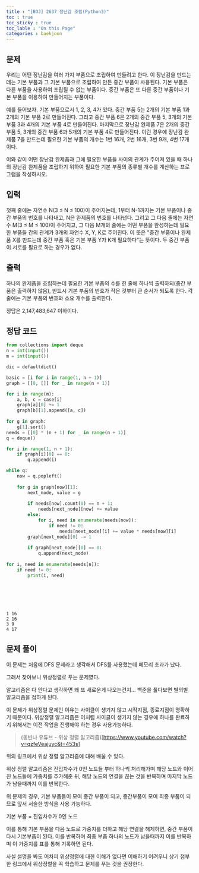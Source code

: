 ```yaml
---
title : "[BOJ] 2637 장난감 조립(Python3)"
toc : true
toc_sticky : true
toc_lable : "On this Page"
categories : baekjoon
---
```

## 문제
우리는 어떤 장난감을 여러 가지 부품으로 조립하여 만들려고 한다. 이 장난감을 만드는데는 기본 부품과 그 기본 부품으로 조립하여 만든 중간 부품이 사용된다. 기본 부품은 다른 부품을 사용하여 조립될 수 없는 부품이다. 중간 부품은 또 다른 중간 부품이나 기본 부품을 이용하여 만들어지는 부품이다.

예를 들어보자. 기본 부품으로서 1, 2, 3, 4가 있다. 중간 부품 5는 2개의 기본 부품 1과 2개의 기본 부품 2로 만들어진다. 그리고 중간 부품 6은 2개의 중간 부품 5, 3개의 기본 부품 3과 4개의 기본 부품 4로 만들어진다. 마지막으로 장난감 완제품 7은 2개의 중간 부품 5, 3개의 중간 부품 6과 5개의 기본 부품 4로 만들어진다. 이런 경우에 장난감 완제품 7을 만드는데 필요한 기본 부품의 개수는 1번 16개, 2번 16개, 3번 9개, 4번 17개이다.

이와 같이 어떤 장난감 완제품과 그에 필요한 부품들 사이의 관계가 주어져 있을 때 하나의 장난감 완제품을 조립하기 위하여 필요한 기본 부품의 종류별 개수를 계산하는 프로그램을 작성하시오.

## 입력
첫째 줄에는 자연수 N(3 ≤ N ≤ 100)이 주어지는데, 1부터 N-1까지는 기본 부품이나 중간 부품의 번호를 나타내고, N은 완제품의 번호를 나타낸다. 그리고 그 다음 줄에는 자연수 M(3 ≤ M ≤ 100)이 주어지고, 그 다음 M개의 줄에는 어떤 부품을 완성하는데 필요한 부품들 간의 관계가 3개의 자연수 X, Y, K로 주어진다. 이 뜻은 "중간 부품이나 완제품 X를 만드는데 중간 부품 혹은 기본 부품 Y가 K개 필요하다"는 뜻이다. 두 중간 부품이 서로를 필요로 하는 경우가 없다.

## 출력
하나의 완제품을 조립하는데 필요한 기본 부품의 수를 한 줄에 하나씩 출력하되(중간 부품은 출력하지 않음), 반드시 기본 부품의 번호가 작은 것부터 큰 순서가 되도록 한다. 각 줄에는 기본 부품의 번호와 소요 개수를 출력한다.

정답은 2,147,483,647 이하이다.

## 정답 코드


```python
from collections import deque
n = int(input())
m = int(input())

dic = defaultdict()

basic = [i for i in range(1, n + 1)]
graph = [[0, []] for _ in range(n + 1)]

for i in range(m):
    a, b, c = case[i]
    graph[a][0] += 1
    graph[b][1].append([a, c])
    
for g in graph:
    g[1].sort()
needs = [[0] * (n + 1) for _ in range(n + 1)]
q = deque()

for i in range(1, n + 1):
    if graph[i][0] == 0:
        q.append(i)

while q:
    now = q.popleft()
    
    for g in graph[now][1]:
        next_node, value = g
        
        if needs[now].count(0) == n + 1:
            needs[next_node][now] += value
        else:
            for i, need in enumerate(needs[now]):
                if need != 0:
                    needs[next_node][i] += value * needs[now][i]
        graph[next_node][0] -= 1
        
        if graph[next_node][0] == 0:
            q.append(next_node)
            
for i, need in enumerate(needs[n]):
    if need != 0:
        print(i, need)
        
    
    
    
    

```

    1 16
    2 16
    3 9
    4 17


## 문제 풀이
이 문제는 처음에 DFS 문제라고 생각해서 DFS를 사용했는데 메모리 초과가 났다.

그래서 찾아보니 위상정렬로 푸는 문제였다.

알고리즘은 다 안다고 생각하면 왜 또 새로운게 나오는건지... 백준을 풀다보면 별의별 알고리즘을 접하게 된다.

이 문제가 위상정렬 문제인 이유는 사이클이 생기지 않고 시작지점, 종료지점이 명확하기 때문이다. 위상정렬 알고리즘은 이처럼 사이클이 생기지 않는 경우에 하나를 완료하기 위해서는 이전 작업을 진행해야 하는 경우 사용가능하다.

> (동빈나 유튜브 - 위상 정렬 알고리즘)[https://www.youtube.com/watch?v=qzfeVeajuyc&t=453s]

위의 링크에서 위상 정렬 알고리즘에 대해 배울 수 있다.

위상 정렬 알고리즘은 진입차수가 0인 노드들 부터 하나씩 처리해가며 해당 노드와 이어진 노드들에 가중치를 추가해준 뒤, 해당 노드의 연결을 끊는 것을 반복하며 마지막 노드가 남을때까지 이를 반복한다. 

위 문제의 경우, 기본 부품들이 모여 중간 부품이 되고, 중간부품이 모여 최종 부품이 되므로 앞서 서술한 방식을 사용 가능하다.

기본 부품 = 진입차수가 0인 노드

이를 통해 기본 부품을 다음 노드로 가중치를 더하고 해당 연결을 해제하면, 중간 부품이 다시 기본부품이 된다. 이를 반복하며 최종 부품 하나의 노드가 남을때까지 이를 반복하며 이 가중치를 표를 통해 기록하면 된다.

사실 설명을 봐도 어차피 위상정렬에 대한 이해가 없다면 이해하기 어려우니 상기 첨부한 링크에서 위상정렬을 꼭 학습하고 문제를 푸는 것을 권장한다.
